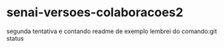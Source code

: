 # senai-versoes-colaboracoes2
segunda tentativa e contando 
readme de exemplo
lembrei do comando:git status
